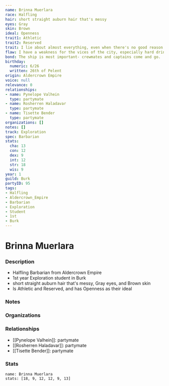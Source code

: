 ```yaml
---
name: Brinna Muerlara
race: Halfling
hair: short straight auburn hair that's messy
eyes: Gray
skin: Brown
ideal: Openness
trait1: Athletic
trait2: Reserved
trait: I lie about almost everything, even when there's no good reason to.
flaw: I have a weakness for the vices of the city, especially hard drink.
bond: The ship is most important- crewmates and captains come and go.
birthday:
  numeric: 6/26
  written: 26th of Pelent
origin: Aldercrown Empire
voice: null
relevance: 0
relationships:
- name: Pynelope Valhein
  type: partymate
- name: Rosherren Haladavar
  type: partymate
- name: Tisette Bender
  type: partymate
organizations: []
notes: []
track: Exploration
spec: Barbarian
stats:
  cha: 13
  con: 12
  dex: 9
  int: 12
  str: 18
  wis: 9
year: 1
guild: Burk
partyID: 95
tags:
- Halfling
- Aldercrown_Empire
- Barbarian
- Exploration
- Student
- 1st
- Burk
---
```

# Brinna Muerlara
### Description
- Halfling Barbarian from Aldercrown Empire
- 1st year Exploration student in Burk
- short straight auburn hair that's messy, Gray eyes, and Brown skin
- Is Athletic and Reserved, and has Openness as their ideal

### Notes

### Organizations

### Relationships
- [[Pynelope Valhein]]: partymate
- [[Rosherren Haladavar]]: partymate
- [[Tisette Bender]]: partymate

### Stats
```statblock
name: Brinna Muerlara
stats: [18, 9, 12, 12, 9, 13]
```